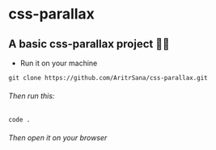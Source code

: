 <!-- @format -->

# css-parallax

## A basic css-parallax project 🍿🍿

- Run it on your machine

```
git clone https://github.com/AritrSana/css-parallax.git
```

###### Then run this:

```
code .
```

###### Then open it on your browser
